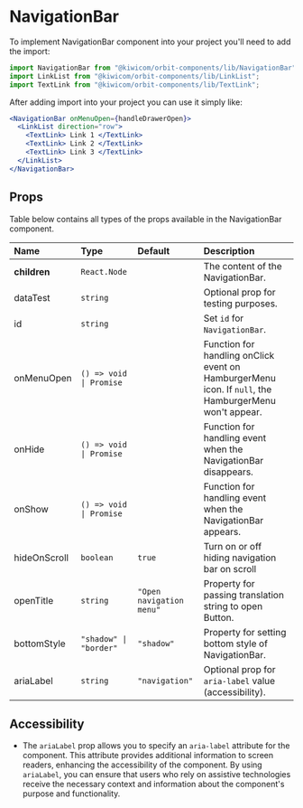 # NavigationBar

To implement NavigationBar component into your project you'll need to add the import:

```jsx
import NavigationBar from "@kiwicom/orbit-components/lib/NavigationBar";
import LinkList from "@kiwicom/orbit-components/lib/LinkList";
import TextLink from "@kiwicom/orbit-components/lib/TextLink";
```

After adding import into your project you can use it simply like:

```jsx
<NavigationBar onMenuOpen={handleDrawerOpen}>
  <LinkList direction="row">
    <TextLink> Link 1 </TextLink>
    <TextLink> Link 2 </TextLink>
    <TextLink> Link 3 </TextLink>
  </LinkList>
</NavigationBar>
```

## Props

Table below contains all types of the props available in the NavigationBar component.

| Name         | Type                    | Default                  | Description                                                                                           |
| :----------- | :---------------------- | :----------------------- | :---------------------------------------------------------------------------------------------------- |
| **children** | `React.Node`            |                          | The content of the NavigationBar.                                                                     |
| dataTest     | `string`                |                          | Optional prop for testing purposes.                                                                   |
| id           | `string`                |                          | Set `id` for `NavigationBar`.                                                                         |
| onMenuOpen   | `() => void \| Promise` |                          | Function for handling onClick event on HamburgerMenu icon. If `null`, the HamburgerMenu won't appear. |
| onHide       | `() => void \| Promise` |                          | Function for handling event when the NavigationBar disappears.                                        |
| onShow       | `() => void \| Promise` |                          | Function for handling event when the NavigationBar appears.                                           |
| hideOnScroll | `boolean`               | `true`                   | Turn on or off hiding navigation bar on scroll                                                        |
| openTitle    | `string`                | `"Open navigation menu"` | Property for passing translation string to open Button.                                               |
| bottomStyle  | `"shadow" \| "border"`  | `"shadow"`               | Property for setting bottom style of NavigationBar.                                                   |
| ariaLabel    | `string`                | `"navigation"`           | Optional prop for `aria-label` value (accessibility).                                                 |

## Accessibility

- The `ariaLabel` prop allows you to specify an `aria-label` attribute for the component. This attribute provides additional information to screen readers, enhancing the accessibility of the component. By using `ariaLabel`, you can ensure that users who rely on assistive technologies receive the necessary context and information about the component's purpose and functionality.
